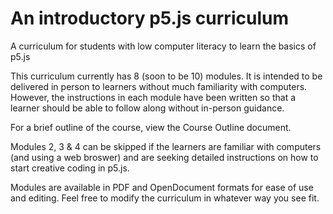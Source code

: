 # An introductory p5.js curriculum 
A curriculum for students with low computer literacy to learn the basics of p5.js

This curriculum currently has 8 (soon to be 10) modules. It is intended to be delivered in person to learners without much familiarity with computers. However, the instructions in each module have been written so that a learner should be able to follow along without in-person guidance.

For a brief outline of the course, view the Course Outline document.

Modules 2, 3 & 4 can be skipped if the learners are familiar with computers (and using a web broswer) and are seeking detailed instructions on how to start creative coding in p5.js.

Modules are available in PDF and OpenDocument formats for ease of use and editing. Feel free to modify the curriculum in whatever way you see fit.
